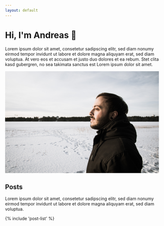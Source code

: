 ```yaml
---
layout: default
---
```


# Hi, I'm Andreas 👋

<p class="text-large">
  Lorem ipsum dolor sit amet, consetetur sadipscing elitr, sed diam nonumy eirmod tempor invidunt
  ut labore et dolore magna aliquyam erat, sed diam voluptua. At vero eos et accusam et justo duo
  dolores et ea rebum. Stet clita kasd gubergren, no sea takimata sanctus est Lorem ipsum dolor
  sit amet.
</p>

![this is me!](static/portrait.jpg)

## Posts

Lorem ipsum dolor sit amet, consetetur sadipscing elitr, sed diam nonumy eirmod tempor
invidunt ut labore et dolore magna aliquyam erat, sed diam voluptua.

{% include 'post-list' %}
